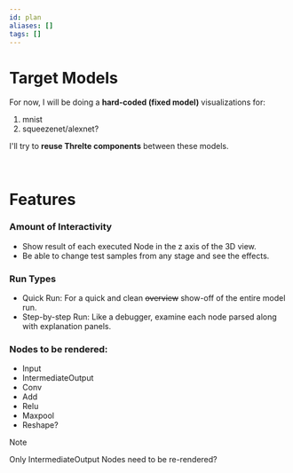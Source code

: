 ```yaml
---
id: plan
aliases: []
tags: []
---
```


# Target Models
For now, I will be doing a **hard-coded (fixed model)** visualizations for:
1. mnist
2. squeezenet/alexnet?

I'll try to **reuse Threlte components** between these models.

<br>

# Features
### Amount of Interactivity
- Show result of each executed Node in the z axis of the 3D view.
- Be able to change test samples from any stage and see the effects.

### Run Types
- Quick Run: For a quick and clean ~~overview~~ show-off of the entire model run.
- Step-by-step Run: Like a debugger, examine each node parsed along with explanation panels.

### Nodes to be rendered:
- Input
- IntermediateOutput
- Conv
- Add
- Relu
- Maxpool
- Reshape?

> [!NOTE]
> Only IntermediateOutput Nodes need to be re-rendered?
